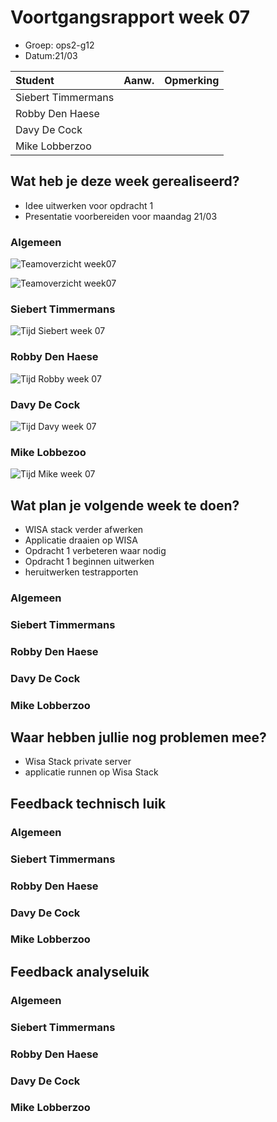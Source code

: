 # Voortgangsrapport week 07

* Groep: ops2-g12
* Datum:21/03

| Student  | Aanw. | Opmerking |
| :---     | :---  | :---      |
| Siebert Timmermans |       |           |
| Robby Den Haese |       |           |
| Davy De Cock |       |           |
| Mike Lobberzoo |       |           |

## Wat heb je deze week gerealiseerd?

- Idee uitwerken voor opdracht 1
- Presentatie voorbereiden voor maandag 21/03

### Algemeen

![Teamoverzicht week07](https://i.gyazo.com/441e080dcd409c0e7fc596926215101f.png "Teamoverzicht")

![Teamoverzicht week07](https://i.gyazo.com/8aa0417d3e61ec152c7339ead74343d8.png "Teamoverzicht")

### Siebert Timmermans

![Tijd Siebert week 07](https://i.gyazo.com/fe6a0ef392e37c0082128f471653e084.png "Tijd Siebert week 07")


### Robby Den Haese

![Tijd Robby week 07](https://i.gyazo.com/298dd263fba7848b098e750819d5e244.png "Tijd Robby week 07")


### Davy De Cock

![Tijd Davy week 07](http://oi63.tinypic.com/2w5imiw.jpg "Tijd Davy week 07")


### Mike Lobbezoo

![Tijd Mike week 07](http://i66.tinypic.com/2uh0bb8.jpg "Tijd Mike week 07")

## Wat plan je volgende week te doen?

- WISA stack verder afwerken 
- Applicatie draaien op WISA 
- Opdracht 1 verbeteren waar nodig 
- Opdracht 1 beginnen uitwerken 
- heruitwerken testrapporten

### Algemeen
### Siebert Timmermans
### Robby Den Haese 
### Davy De Cock
### Mike Lobberzoo

## Waar hebben jullie nog problemen mee?

* Wisa Stack private server
* applicatie runnen op Wisa Stack

## Feedback technisch luik

### Algemeen

### Siebert Timmermans
### Robby Den Haese 
### Davy De Cock
### Mike Lobberzoo

## Feedback analyseluik

### Algemeen

### Siebert Timmermans
### Robby Den Haese 
### Davy De Cock
### Mike Lobberzoo

